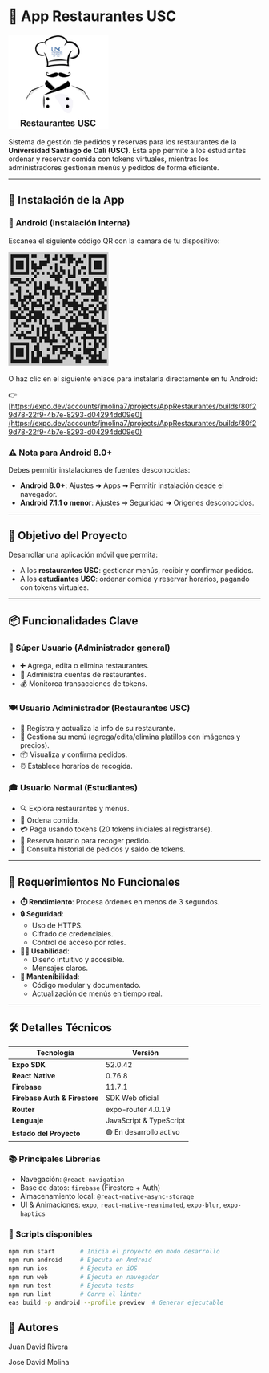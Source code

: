 # 📱 App Restaurantes USC

<img src="./LOGO.PNG" alt="Logo App" width="200"/>

Sistema de gestión de pedidos y reservas para los restaurantes de la **Universidad Santiago de Cali (USC)**. Esta app permite a los estudiantes ordenar y reservar comida con tokens virtuales, mientras los administradores gestionan menús y pedidos de forma eficiente.

---

## 🚀 Instalación de la App

### 📲 Android (Instalación interna)
 
Escanea el siguiente código QR con la cámara de tu dispositivo:

<img src="./QR.png" alt="QR Code" width="200"/>

O haz clic en el siguiente enlace para instalarla directamente en tu Android:

👉 [https://expo.dev/accounts/jmolina7/projects/AppRestaurantes/builds/80f29d78-22f9-4b7e-8293-d04294dd09e0](https://expo.dev/accounts/jmolina7/projects/AppRestaurantes/builds/80f29d78-22f9-4b7e-8293-d04294dd09e0)

### ⚠️ Nota para Android 8.0+
Debes permitir instalaciones de fuentes desconocidas:
- **Android 8.0+**: Ajustes ➜ Apps ➜ Permitir instalación desde el navegador.
- **Android 7.1.1 o menor**: Ajustes ➜ Seguridad ➜ Orígenes desconocidos.

---

## 🎯 Objetivo del Proyecto

Desarrollar una aplicación móvil que permita:
- A los **restaurantes USC**: gestionar menús, recibir y confirmar pedidos.
- A los **estudiantes USC**: ordenar comida y reservar horarios, pagando con tokens virtuales.

---

## 📦 Funcionalidades Clave

### 👑 Súper Usuario (Administrador general)
- ➕ Agrega, edita o elimina restaurantes.
- 👥 Administra cuentas de restaurantes.
- 💰 Monitorea transacciones de tokens.

### 🍽️ Usuario Administrador (Restaurantes USC)
- 📄 Registra y actualiza la info de su restaurante.
- 🍲 Gestiona su menú (agrega/edita/elimina platillos con imágenes y precios).
- 📦 Visualiza y confirma pedidos.
- ⏰ Establece horarios de recogida.

### 🎓 Usuario Normal (Estudiantes)
- 🔍 Explora restaurantes y menús.
- 🛒 Ordena comida.
- 💳 Paga usando tokens (20 tokens iniciales al registrarse).
- 📅 Reserva horario para recoger pedido.
- 📜 Consulta historial de pedidos y saldo de tokens.

---

## 🔐 Requerimientos No Funcionales

- **⏱️ Rendimiento**: Procesa órdenes en menos de 3 segundos.
- **🔒 Seguridad**:
  - Uso de HTTPS.
  - Cifrado de credenciales.
  - Control de acceso por roles.
- **🧑‍💻 Usabilidad**:
  - Diseño intuitivo y accesible.
  - Mensajes claros.
- **🔧 Mantenibilidad**:
  - Código modular y documentado.
  - Actualización de menús en tiempo real.

---

## 🛠️ Detalles Técnicos

| Tecnología            | Versión      |
| --------------------- | ------------ |
| **Expo SDK**          | 52.0.42      |
| **React Native**      | 0.76.8       |
| **Firebase**          | 11.7.1       |
| **Firebase Auth & Firestore** | SDK Web oficial |
| **Router**            | expo-router 4.0.19 |
| **Lenguaje**          | JavaScript & TypeScript |
| **Estado del Proyecto** | 🟢 En desarrollo activo |

### 📚 Principales Librerías
- Navegación: `@react-navigation`
- Base de datos: `firebase` (Firestore + Auth)
- Almacenamiento local: `@react-native-async-storage`
- UI & Animaciones: `expo`, `react-native-reanimated`, `expo-blur`, `expo-haptics`

### 📜 Scripts disponibles
```bash
npm run start       # Inicia el proyecto en modo desarrollo
npm run android     # Ejecuta en Android
npm run ios         # Ejecuta en iOS
npm run web         # Ejecuta en navegador
npm run test        # Ejecuta tests
npm run lint        # Corre el linter
eas build -p android --profile preview  # Generar ejecutable 
```

## 👫 Autores
Juan David Rivera

Jose David Molina
